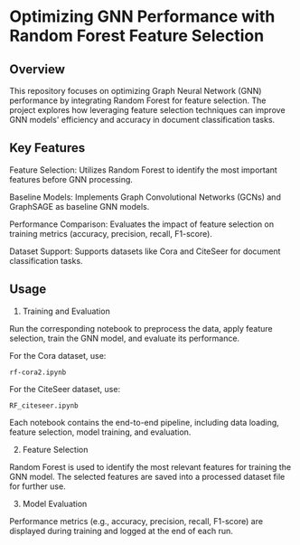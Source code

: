 # Optimizing GNN Performance with Random Forest Feature Selection

## Overview

This repository focuses on optimizing Graph Neural Network (GNN) performance by integrating Random Forest for feature selection. The project explores how leveraging feature selection techniques can improve GNN models' efficiency and accuracy in document classification tasks.

## Key Features

Feature Selection: Utilizes Random Forest to identify the most important features before GNN processing.

Baseline Models: Implements Graph Convolutional Networks (GCNs) and GraphSAGE as baseline GNN models.

Performance Comparison: Evaluates the impact of feature selection on training metrics (accuracy, precision, recall, F1-score).

Dataset Support: Supports datasets like Cora and CiteSeer for document classification tasks.

## Usage

1. Training and Evaluation

Run the corresponding notebook to preprocess the data, apply feature selection, train the GNN model, and evaluate its performance.

For the Cora dataset, use:
```
rf-cora2.ipynb
```

For the CiteSeer dataset, use:
```
RF_citeseer.ipynb
```

Each notebook contains the end-to-end pipeline, including data loading, feature selection, model training, and evaluation.

2. Feature Selection

Random Forest is used to identify the most relevant features for training the GNN model. The selected features are saved into a processed dataset file for further use.

3. Model Evaluation

Performance metrics (e.g., accuracy, precision, recall, F1-score) are displayed during training and logged at the end of each run.


